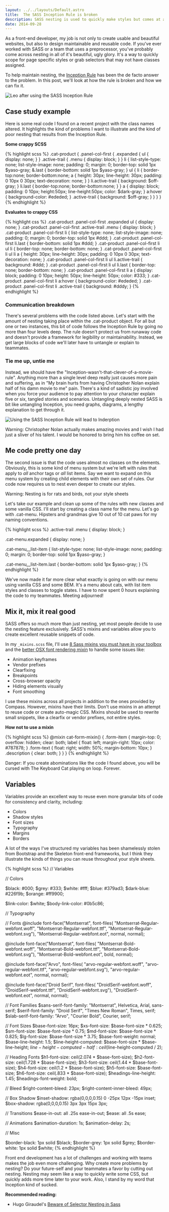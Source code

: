 ```yaml
---
layout: ../../layouts/Default.astro
title:  The SASS Inception Rule is broken
description: SASS nesting is used to quickly make styles but comes at a cost. Learn how to develop a long term strategy for maintainable style sheets, reduce pain
date: 2014-09-28
---
```


As a front-end developer, my job is not only to create usable and beautiful websites, but also to design maintainable and reusable code. If you've ever worked with SASS or a team that uses a preprocessor, you've probably come across nesting in all of it's beautiful, ugly glory. It's a way to quickly scope for page specific styles or grab selectors that may not have classes assigned.

To help maintain nesting, the [Inception Rule](http://thesassway.com/beginner/the-inception-rule) has been the de facto answer to the problem. In this post, we'll look at how the rule is broken and how we can fix it.

<div class="center buffer">
  <img src="/assets/img/leo-strut.jpeg" alt="Leo after using the SASS Inception Rule" />
</div>

## Case study example

Here is some real code I found on a recent project with the class names altered. It highlights the kind of problems I want to illustrate and the kind of poor nesting that results from the Inception Rule.

**Some crappy SCSS**

{% highlight scss %}
.cat-product {
  .panel-col-first {
    .expanded {
      ul {
        display: none;
      }
    }
    .active-trail {
      .menu {
        display: block;
      }
    }
    li {
      list-style-type: none;
      list-style-image: none;
      padding: 0;
      margin: 0;
      border-top: solid 1px $yaso-gray;
      &.last {
        border-bottom: solid 1px $yaso-gray;
      }
      ul {
        li {
          border-top:none;
          border-bottom:none;
          a {
            height: 30px;
            line-height: 30px;
            padding: 0 10px 0 30px;
            text-decoration: none;
          }
        }
        li.active-trail {
        background: $off-gray;
        }
        li.last {
          border-top:none;
          border-bottom:none;
        }
      }
      a {
        display: block;
        padding: 0 10px;
        height:50px;
        line-height:50px;
        color: $dark-gray;
      }
      a:hover {
        background-color: #ededed;
      }
      .active-trail {
        background: $off-gray;
      }
    }
  }
}
{% endhighlight %}

**Evaluates to crappy CSS**

{% highlight css %}
.cat-product .panel-col-first .expanded ul {
  display: none;
}
.cat-product .panel-col-first .active-trail .menu {
  display: block;
}
.cat-product .panel-col-first li {
  list-style-type: none;
  list-style-image: none;
  padding: 0;
  margin: 0;
  border-top: solid 1px #ddd;
}
.cat-product .panel-col-first li.last {
  border-bottom: solid 1px #ddd;
}
.cat-product .panel-col-first li ul li {
  border-top: none;
  border-bottom: none;
}
.cat-product .panel-col-first li ul li a {
  height: 30px;
  line-height: 30px;
  padding: 0 10px 0 30px;
  text-decoration: none;
}
.cat-product .panel-col-first li ul li.active-trail {
  background: #ddd;
}
.cat-product .panel-col-first li ul li.last {
  border-top: none;
  border-bottom: none;
}
.cat-product .panel-col-first li a {
  display: block;
  padding: 0 10px;
  height: 50px;
  line-height: 50px;
  color: #333;
}
.cat-product .panel-col-first li a:hover {
  background-color: #ededed;
}
.cat-product .panel-col-first li .active-trail {
  background: #dddy;
}
{% endhighlight %}

### Communication breakdown

There's several problems with the code listed above. Let's start with the amount of nesting taking place within the .cat-product object. For all but one or two instances, this bit of code follows the Inception Rule by going no more than four levels deep. The rule doesn't protect us from runaway code and doesn't provide a framework for legibility or maintainability. Instead, we get large blocks of code we'll later have to untangle or explain to teammates.

### Tie me up, untie me

Instead, we should have the "Inception-wasn't-that-clever-of-a-movie-rule". Anything more than a single level deep really just causes more pain and suffering, as in "My brain hurts from having Christopher Nolan explain half of his damn movie to me" pain. There's a kind of sadistic joy involved when you force your audience to pay attention to your character explain five or six, tangled stories and scenarios. Untangling deeply nested SASS is bit like untangling Inception, you need graphs, diagrams, a lengthy explanation to get through it.

<div class="center buffer">
  <img src="/assets/img/inderption-poster.jpg" alt="Using the SASS Inception Rule will lead to Inderption" />
</div>

<div class="callout warning-callout">
  <p>Warning: Christopher Nolan actually makes amazing movies and I wish I had just a sliver of his talent. I would be honored to bring him his coffee on set.</p>
</div>

## Me code pretty one day

The second issue is that the code uses almost no classes on the elements. Obviously, this is some kind of menu system but we're left with rules that apply to *all* anchor tags or *all* list items. Say we want to expand on this menu system by creating child elements with their own set of rules. Our code now requires us to nest even deeper to create our styles.

<div class="callout warning-callout">
  <p>Warning: Nesting is for rats and birds, not your style sheets</p>
</div>

Let's take our example and clean up some of the rules with new classes and some vanilla CSS. I'll start by creating a class name for the menu. Let's go with .cat-menu. Hipsters and grandmas give 10 out of 10 cat paws for my naming conventions.

{% highlight scss %}
.active-trail .menu {
 display: block;
}

.cat-menu.expanded {
 display: none;
}

.cat-menu__list-item {
 list-style-type: none;
  list-style-image: none;
  padding: 0;
  margin: 0;
  border-top: solid 1px $yaso-gray;
}

.cat-menu__list-item.last {
 border-bottom: solid 1px $yaso-gray;
}
{% endhighlight %}

We've now made it far more clear what exactly is going on with our menu using vanilla CSS and some BEM. It's a menu about cats, with list item styles and classes to toggle states. I have to now spent 0 hours explaining the code to my teammates. Meeting adjourned!

## Mix it, mix it real good

SASS offers so much more than just nesting, yet most people decide to use the nesting feature exclusively. SASS's mixins and variables allow you to create excellent reusable snippets of code.

In my `_mixins.scss` file, I'll use [8 Sass mixins you must have in your toolbox](http://zerosixthree.se/8-sass-mixins-you-must-have-in-your-toolbox/) and the [better OSX font rendering mixin](http://maximilianhoffmann.com/posts/better-font-rendering-on-osx) to handle some issues like:

- Animation keyframes
- Vendor prefixes
- Clearfixing
- Breakpoints
- Cross-browser opacity
- Hiding elements visually
- Font smoothing

I use these mixins across all projects in addition to the ones provided by Compass. However, mixins have their limits. Don't use mixins in an attempt to reuse code or create auto-magic CSS. Mixins should be used to rewrite small snippets, like a clearfix or vendor prefixes, not entire styles.

**How not to use a mixin**

{% highlight scss %}
@mixin cat-form-mixin() {
  .form-item {
    margin-top: 0;
    overflow: hidden;
    clear: both;
    label {
      float: left;
      margin-right: 10px;
      color: #787878;
    }
    .form-text {
      float: right;
      width: 50%;
      margin-bottom: 10px;
    }
    .description {
      clear: both;
    }
  }
}
{% endhighlight %}

<div class="callout danger-callout">
  <p>Danger: If you create abominations like the code I found above, you will be cursed with The Keyboard Cat playing on loop. Forever.</p>
</div>

## Variables

Variables provide an excellent way to reuse even more granular bits of code for consistency and clarity, including:

- Colors
- Shadow styles
- Font sizes
- Typography
- Margins
- Borders

A lot of the ways I've structured my variables has been shamelessly stolen from Bootstrap and the Skeleton front-end frameworks, but I think they illustrate the kinds of things you can reuse throughout your style sheets.

{% highlight scss %}
//  Variables

// Colors

 $black: #000;
 $grey: #333;
 $white: #fff;
 $blue: #379ad3;
 $dark-blue: #226f9b;
 $orange: #ff9900;

 $link-color: $white;
 $body-link-color: #0b5c86;

// Typography

 // Fonts
 @include font-face("Montserrat", font-files(
  "Montserrat-Regular-webfont.woff",
  "Montserrat-Regular-webfont.ttf",
  "Montserrat-Regular-webfont.svg"), "Montserrat-Regular-webfont.eot", normal, normal);

 @include font-face("Montserrat", font-files(
  "Montserrat-Bold-webfont.woff",
  "Montserrat-Bold-webfont.ttf",
  "Montserrat-Bold-webfont.svg"), "Montserrat-Bold-webfont.eot", bold, normal);

 @include font-face("Arvo", font-files(
  "arvo-regular-webfont.woff",
  "arvo-regular-webfont.ttf",
  "arvo-regular-webfont.svg"), "arvo-regular-webfont.eot", normal, normal);

 @include font-face("Droid Serif", font-files(
  "DroidSerif-webfont.woff",
  "DroidSerif-webfont.ttf",
  "DroidSerif-webfont.svg"), "DroidSerif-webfont.eot", normal, normal);

 // Font Families
 $sans-serif-font-family: "Montserrat", Helvetica, Arial, sans-serif;
 $serif-font-family: "Droid Serif", "Times New Roman", Times, serif;
 $slab-serif-font-family: "Arvo", "Courier Bold", Courier, serif;

 // Font Sizes
 $base-font-size: 16px;
 $xs-font-size: $base-font-size * 0.625;
 $sm-font-size: $base-font-size * 0.75;
 $md-font-size: $base-font-size * 0.825;
 $lg-font-size: $base-font-size * 3.75;
 $base-font-weight: normal;
 $base-line-height: 1.5;
 $line-height-computed: $base-font-size * $base-line-height;
 $line-height-computed-half: ceil($line-height-computed / 2);

 // Heading Fonts
 $h1-font-size: ceil(2.074 * $base-font-size);
 $h2-font-size: ceil(1.728 * $base-font-size);
 $h3-font-size: ceil(1.44 * $base-font-size);
 $h4-font-size: ceil(1.2 * $base-font-size);
 $h5-font-size: $base-font-size;
 $h6-font-size: ceil(.833 * $base-font-size);
 $headings-line-height: 1.45;
 $headings-font-weight: bold;

// Bleed
 $right-content-bleed: 23px;
 $right-content-inner-bleed: 49px;

// Box Shadow
 $inset-shadow: rgba(0,0,0,0.15) 0 -25px 12px -15px inset;
 $box-shadow: rgba(0,0,0,0.15) 3px 3px 15px 3px;

// Transitions
 $ease-in-out: all .25s ease-in-out;
 $ease: all .5s ease;

// Animations
 $animation-duration: 1s;
 $animation-delay: 2s;

// Misc

 $border-black: 1px solid $black;
 $border-grey: 1px solid $grey;
 $border-white: 1px solid $white;
{% endhighlight %}

Front end development has a lot of challenges and working with teams makes the job even more challenging. Why create more problems by nesting? Do your future-self and your teammates a favor by cutting out nesting. Nesting may seem like a way to quickly write some CSS, but quickly adds more time later to your work. Also, I stand by my word that Inception kind of sucked.

**Recommended reading:**

- Hugo Giraudel's [Beware of Selector Nesting in Sass](http://www.sitepoint.com/beware-selector-nesting-sass/)

